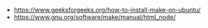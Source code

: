 - https://www.geeksforgeeks.org/how-to-install-make-on-ubuntu/
- https://www.gnu.org/software/make/manual/html_node/
